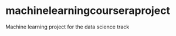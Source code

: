 machinelearningcourseraproject
==============================

Machine learning project for the data science track
